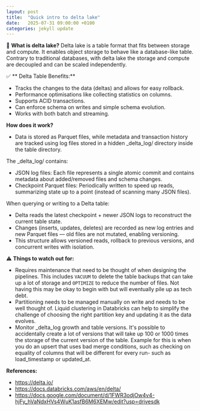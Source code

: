 ```yaml
---
layout: post
title:  "Quick intro to delta lake"
date:   2025-07-31 09:00:00 +0100
categories: jekyll update
---
```

🔺 **What is delta lake?**
Delta lake is a table format that fits between storage and compute.
It enables object storage to behave like a database-like table.
Contrary to traditional databases, with delta lake the storage and compute are decoupled and can be scaled independently.

✅ ** Delta Table Benefits:**
- Tracks the changes to the data (deltas) and allows for easy rollback.
- Performance optimisations like collecting statistics on columns.
- Supports ACID transactions.
- Can enforce schema on writes and simple schema evolution.
- Works with both batch and streaming.

**How does it work?**
- Data is stored as Parquet files, while metadata and transaction history are tracked using log files stored in a hidden _delta_log/ directory inside the table directory.

The _delta_log/ contains:

- JSON log files: Each file represents a single atomic commit and contains metadata about added/removed files and schema changes.
- Checkpoint Parquet files: Periodically written to speed up reads, summarizing state up to a point (instead of scanning many JSON files).

When querying or writing to a Delta table:

- Delta reads the latest checkpoint + newer JSON logs to reconstruct the current table state.
- Changes (inserts, updates, deletes) are recorded as new log entries and new Parquet files — old files are not mutated, enabling versioning.
- This structure allows versioned reads, rollback to previous versions, and concurrent writes with isolation.

⚠️ **Things to watch out for:**
- Requires maintenance that need to be thought of when designing the pipelines. This includes `VACUUM` to delete the table backups that can take up a lot of storage and `OPTIMIZE` to reduce the number of files. Not having this may be okay to begin with but will eventually pile up as tech debt.
- Partitioning needs to be managed manually on write and needs to be well thought of. Liquid clustering in Databricks can help to simplify the challenge of choosing the right partition key and updating it as the data evolves.
- Monitor _delta_log growth and table versions. It's possible to accidentally create a lot of versions that will take up 100 or 1000 times the storage of the current version of the table. Example for this is when you do an upsert that uses bad merge conditions, such as checking on equality of columns that will be different for every run- such as load_timestamp or updated_at.

**References:**
- https://delta.io/
- https://docs.databricks.com/aws/en/delta/
- https://docs.google.com/document/d/1FWR3odjOw4v4-hjFy_hVaNdxHVs4WuK1asfB6M6XEMw/edit?usp=drivesdk